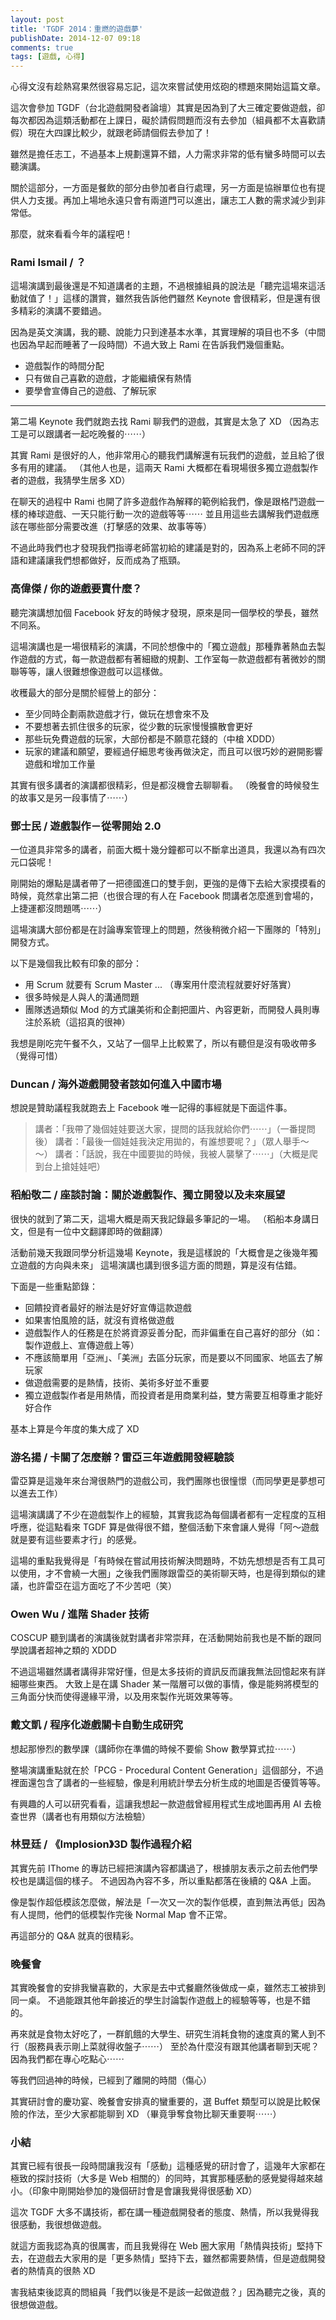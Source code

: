 ```yaml
---
layout: post
title: 'TGDF 2014：重燃的遊戲夢'
publishDate: 2014-12-07 09:18
comments: true
tags: [遊戲, 心得]
---
```

心得文沒有趁熱寫果然很容易忘記，這次來嘗試使用炫砲的標題來開始這篇文章。

這次會參加 TGDF（台北遊戲開發者論壇）其實是因為到了大三確定要做遊戲，卻每次都因為這類活動都在上課日，礙於請假問題而沒有去參加（組員都不太喜歡請假）現在大四課比較少，就跟老師請個假去參加了！

雖然是擔任志工，不過基本上規劃還算不錯，人力需求非常的低有蠻多時間可以去聽演講。

關於這部分，一方面是餐飲的部分由參加者自行處理，另一方面是協辦單位也有提供人力支援。再加上場地永遠只會有兩道門可以進出，讓志工人數的需求減少到非常低。

那麼，就來看看今年的議程吧！

<!--more-->

### Rami Ismail / ？

這場演講到最後還是不知道講者的主題，不過根據組員的說法是「聽完這場來這活動就值了！」這樣的讚賞，雖然我告訴他們雖然 Keynote 會很精彩，但是還有很多精彩的演講不要錯過。

因為是英文演講，我的聽、說能力只到達基本水準，其實理解的項目也不多（中間也因為早起而睡著了一段時間）不過大致上 Rami 在告訴我們幾個重點。

* 遊戲製作的時間分配
* 只有做自己喜歡的遊戲，才能繼續保有熱情
* 要學會宣傳自己的遊戲、了解玩家

---

第二場 Keynote 我們就跑去找 Rami 聊我們的遊戲，其實是太急了 XD （因為志工是可以跟講者一起吃晚餐的⋯⋯）

其實 Rami 是很好的人，他非常用心的聽我們講解還有玩我們的遊戲，並且給了很多有用的建議。
（其他人也是，這兩天 Rami 大概都在看現場很多獨立遊戲製作者的遊戲，我猜學生居多 XD）

在聊天的過程中 Rami 也開了許多遊戲作為解釋的範例給我們，像是跟格鬥遊戲一樣的棒球遊戲、一天只能行動一次的遊戲等等⋯⋯
並且用這些去講解我們遊戲應該在哪些部分需要改進（打擊感的效果、故事等等）

不過此時我們也才發現我們指導老師當初給的建議是對的，因為系上老師不同的評語和建議讓我們想都做好，反而成為了瓶頸。

### 高偉傑 / 你的遊戲要賣什麼？

聽完演講想加個 Facebook 好友的時候才發現，原來是同一個學校的學長，雖然不同系。

這場演講也是一場很精彩的演講，不同於想像中的「獨立遊戲」那種靠著熱血去製作遊戲的方式，每一款遊戲都有著細緻的規劃、工作室每一款遊戲都有著微妙的關聯等等，讓人很難想像遊戲可以這樣做。

收穫最大的部分是關於經營上的部分：

* 至少同時企劃兩款遊戲才行，做玩在想會來不及
* 不要想著去抓住很多的玩家，從少數的玩家慢慢擴散會更好
* 那些玩免費遊戲的玩家，大部份都是不願意花錢的（中槍 XDDD）
* 玩家的建議和願望，要經過仔細思考後再做決定，而且可以很巧妙的避開影響遊戲和增加工作量

其實有很多講者的演講都很精彩，但是都沒機會去聊聊看。
（晚餐會的時候發生的故事又是另一段事情了⋯⋯）

### 鄧士民 / 遊戲製作－從零開始 2.0

一位道具非常多的講者，前面大概十幾分鐘都可以不斷拿出道具，我還以為有四次元口袋呢！

剛開始的爆點是講者帶了一把德國進口的雙手劍，更強的是傳下去給大家摸摸看的時候，竟然拿出第二把（也很合理的有人在 Facebook 問講者怎麼進到會場的，上捷運都沒問題嗎⋯⋯）

這場演講大部份都是在討論專案管理上的問題，然後稍微介紹一下團隊的「特別」開發方式。

以下是幾個我比較有印象的部分：

* 用 Scrum 就要有 Scrum Master ... （專案用什麼流程就要好好落實）
* 很多時候是人與人的溝通問題
* 團隊透過類似 Mod 的方式讓美術和企劃把圖片、內容更新，而開發人員則專注於系統（這招真的很神）

我想是剛吃完午餐不久，又站了一個早上比較累了，所以有聽但是沒有吸收帶多（覺得可惜）

### Duncan / 海外遊戲開發者該如何進入中國市場

想說是贊助議程我就跑去上 Facebook 唯一記得的事經就是下面這件事。

> 講者：「我帶了幾個娃娃要送大家，提問的話我就給你們⋯⋯」（一番提問後）
> 講者：「最後一個娃娃我決定用拋的，有誰想要呢？」（眾人舉手～～）
> 講者：「話說，我在中國要拋的時候，我被人襲擊了⋯⋯」（大概是爬到台上搶娃娃吧）

### 稻船敬二 / 座談討論：關於遊戲製作、獨立開發以及未來展望

很快的就到了第二天，這場大概是兩天我記錄最多筆記的一場。
（稻船本身講日文，但是有一位中文翻譯即時的做翻譯）

活動前幾天我跟同學分析這幾場 Keynote，我是這樣說的「大概會是之後幾年獨立遊戲的方向與未來」
這場演講也講到很多這方面的問題，算是沒有估錯。

下面是一些重點節錄：

* 回饋投資者最好的辦法是好好宣傳這款遊戲
* 如果害怕風險的話，就沒有資格做遊戲
* 遊戲製作人的任務是在於將資源妥善分配，而非偏重在自己喜好的部分（如：製作遊戲上、宣傳遊戲上等）
* 不應該簡單用「亞洲」、「美洲」去區分玩家，而是要以不同國家、地區去了解玩家
* 做遊戲需要的是熱情，技術、美術多好並不重要
* 獨立遊戲製作者是用熱情，而投資者是用商業利益，雙方需要互相尊重才能好好合作

基本上算是今年度的集大成了 XD

### 游名揚 / 卡關了怎麼辦？雷亞三年遊戲開發經驗談

雷亞算是這幾年來台灣很熱門的遊戲公司，我們團隊也很憧憬（而同學更是夢想可以進去工作）

這場演講講了不少在遊戲製作上的經驗，其實我認為每個講者都有一定程度的互相呼應，從這點看來 TGDF 算是做得很不錯，整個活動下來會讓人覺得「阿～遊戲就是要有這些要素才行」的感覺。

這場的重點我覺得是「有時候在嘗試用技術解決問題時，不妨先想想是否有工具可以使用，才不會繞一大圈」之後我們團隊跟雷亞的美術聊天時，也是得到類似的建議，也許雷亞在這方面吃了不少苦吧（笑）

### Owen Wu / 進階 Shader 技術

COSCUP 聽到講者的演講後就對講者非常崇拜，在活動開始前我也是不斷的跟同學說講者超神之類的 XDDD

不過這場雖然講者講得非常好懂，但是太多技術的資訊反而讓我無法回憶起來有詳細哪些東西。
大致上是在講 Shader 某一階層可以做的事情，像是能夠將模型的三角面分快而使得邊緣平滑，以及用來製作光斑效果等等。

### 戴文凱 / 程序化遊戲關卡自動生成研究

想起那慘烈的數學課（講師你在準備的時候不要偷 Show 數學算式拉⋯⋯）

整場演講重點就在於「PCG - Procedural Content Generation」這個部分，不過裡面還包含了講者的一些經驗，像是利用統計學去分析生成的地圖是否優質等等。

有興趣的人可以研究看看，這讓我想起一款遊戲曾經用程式生成地圖再用 AI 去檢查世界（講者也有用類似方法檢驗）

### 林昱廷 / 《Implosion》3D 製作過程介紹

其實先前 IThome 的專訪已經把演講內容都講過了，根據朋友表示之前去他們學校也是講這個的樣子。
不過因為內容不多，所以重點都落在後續的 Q&A 上面。

像是製作超低模該怎麼做，解法是「一次又一次的製作低模，直到無法再低」因為有人提問，他們的低模製作完後 Normal Map 會不正常。

再這部分的 Q&A 就真的很精彩。

### 晚餐會

其實晚餐會的安排我蠻喜歡的，大家是去中式餐廳然後做成一桌，雖然志工被排到同一桌。
不過能跟其他年齡接近的學生討論製作遊戲上的經驗等等，也是不錯的。

再來就是食物太好吃了，一群飢餓的大學生、研究生消耗食物的速度真的驚人到不行（服務員表示剛上菜就得收盤子⋯⋯）
至於為什麼沒有跟其他講者聊到天呢？因為我們都在專心吃點心⋯⋯

等我們回過神的時候，已經到了離開的時間（傷心）

其實研討會的慶功宴、晚餐會安排真的蠻重要的，選 Buffet 類型可以說是比較保險的作法，至少大家都能聊到 XD
（畢竟爭奪食物比聊天重要啊⋯⋯）

### 小結

其實已經有很長一段時間讓我沒有「感動」這種感覺的研討會了，這幾年大家都在極致的探討技術（大多是 Web 相關的）的同時，其實那種感動的感覺變得越來越小。（印象中剛開始參加的幾個研討會是會讓我覺得很感動 XD）

這次 TGDF 大多不講技術，都在講一種遊戲開發者的態度、熱情，所以我覺得我很感動，我很想做遊戲。

就這方面我認為真的很厲害，而且我覺得在 Web 圈大家用「熱情與技術」堅持下去，在遊戲去大家用的是「更多熱情」堅持下去，雖然都需要熱情，但是遊戲開發者的熱情真的很熱 XD

害我結束後認真的問組員「我們以後是不是該一起做遊戲？」因為聽完之後，真的很想做遊戲。
